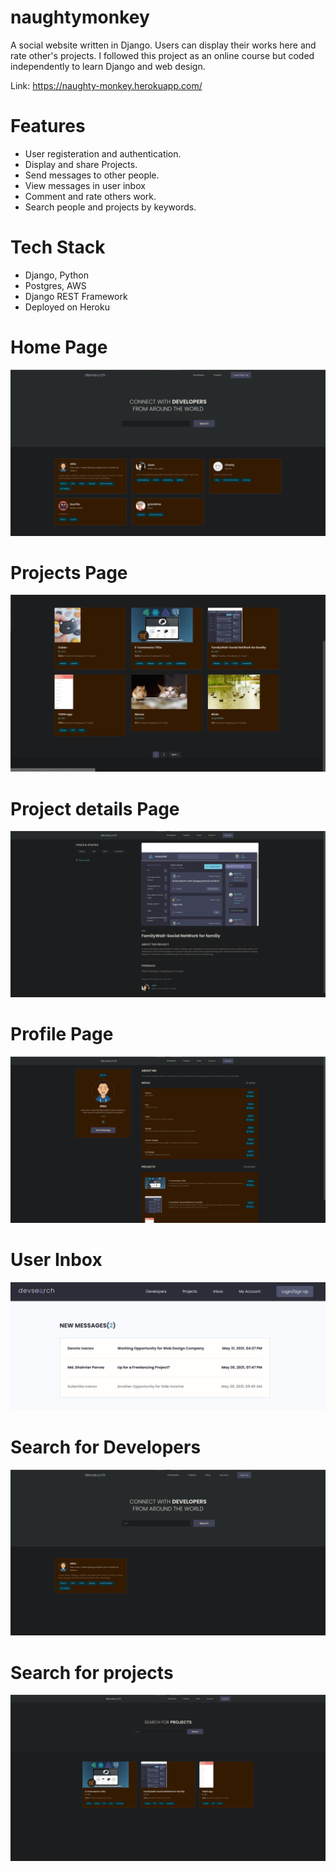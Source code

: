 # naughtymonkey
A social website written in Django. Users can display their works here and rate other's projects.
I followed this project as an online course but coded independently to learn Django and web design.

Link: https://naughty-monkey.herokuapp.com/

# Features
* User registeration and authentication.
* Display and share Projects.
* Send messages to other people.
* View messages in user inbox
* Comment and rate others work.
* Search people and projects by keywords.

# Tech Stack
* Django, Python
* Postgres, AWS
* Django REST Framework
* Deployed on Heroku

# Home Page
<img src="./introduction/devsearch1.jpg">  


# Projects Page
<img src="./introduction/devsearch2.jpg">  

# Project details Page
<img src="./introduction/devsearch4.jpg">  

# Profile Page
<img src="./introduction/devsearch3.jpg">

# User Inbox
<img src="./introduction/Devsearch Inbox.jpg">  

# Search for Developers
<img src="./introduction/devsearch5.jpg">  

# Search for projects
<img src="./introduction/devsearch6.jpg">  
